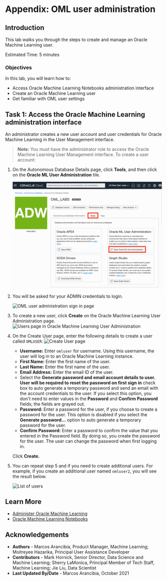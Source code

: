 # Appendix: OML user administration

## Introduction
This lab walks you through the steps to create and manage an Oracle Machine Learning user.

Estimated Time: 5 minutes

### Objectives

In this lab, you will learn how to:
* Access Oracle Machine Learning Notebooks administration interface
* Create an Oracle Machine Learning user
* Get familiar with OML user settings

## Task 1: Access the Oracle Machine Learning administration interface

An administrator creates a new user account and user credentials for Oracle Machine Learning in the User Management interface.

> **Note:** You must have the administrator role to access the Oracle Machine Learning User Management interface. To create a user account:

1. On the Autonomous Database Details page, click **Tools**, and then click on the **Oracle ML User Administration** tile.

    ![OML user administration on the Autonomous Database details page](images/oml-user-admin.png " ")

2. You will be asked for your ADMIN credentials to login.

   ![OML user administration sign in page](images/signin-oml-admin.png " ")

3. To create a new user, click **Create** on the Oracle Machine Learning User Administration page.
    ![Users page in Oracle Machine Learning User Administration](images/create-option.png " ")

4. On the Create User page, enter the following details to create a user called `OMLUSER`:
    ![Create User page](images/create-user-page.png " ")
    - **Username:** Enter `omluser` for username. Using this username, the user will log in to an Oracle Machine Learning instance.
    - **First Name:** Enter the first name of the user.
    - **Last Name:**  Enter the first name of the user.
    - **Email Address:** Enter the email ID of the user.
    - Select the **Generate password and email account details to user. User will be required to reset the password on first sign in**  check box to auto generate a temporary password and send an email with the account credentials to the user.
    If you select this option, you don't need to enter values in the **Password** and **Confirm Password** fields; the fields are grayed out.
    - **Password:** Enter a password for the user, if you choose to create a password for the user.
    This option is disabled if you select the **Generate password...** option to auto generate a temporary password for the user.
    - **Confirm Password:** Enter a password to confirm the value that you entered in the Password field.
    By doing so, you create the password for the user. The user can change the password when first logging in.
    
    Click **Create.**

5. You can repeat step 5 and if you need to create additional users.  For example, if you create an additional user named `omluser2`, you will see the result below.

    ![List of users](images/omluser-2.png " ")

## Learn More

* [Administer Oracle Machine Learning](https://docs.oracle.com/en/database/oracle/machine-learning/oml-notebooks/omlug/administer-oracle-machine-learning.html#GUID-E74F0E2E-EEE5-4421-A0BB-96A58811C04A)
* [Oracle Machine Learning Notebooks](https://docs.oracle.com/en/database/oracle/machine-learning/oml-notebooks/)

## Acknowledgements
* **Authors** - Marcos Arancibia, Product Manager, Machine Learning; Moitreyee Hazarika, Principal User Assistance Developer
* **Contributors** -  Mark Hornick, Senior Director, Data Science and Machine Learning; Sherry LaMonica, Principal Member of Tech Staff, Machine Learning; Jie Liu, Data Scientist
* **Last Updated By/Date** - Marcos Arancibia, October 2021
